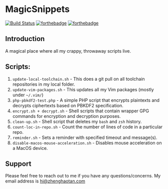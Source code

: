 # MagicSnippets

[![Build Status](https://travis-ci.org/tzhenghao/MagicSnippets.svg?branch=master)](https://travis-ci.org/tzhenghao/MagicSnippets)
[![forthebadge](http://forthebadge.com/images/badges/built-with-love.svg)](http://forthebadge.com)
[![forthebadge](http://forthebadge.com/images/badges/powered-by-electricity.svg)](http://forthebadge.com)

## Introduction
A magical place where all my crappy, throwaway scripts live.

## Scripts:
1. `update-local-toolchain.sh` - This does a git pull on all toolchain repositories in my local folder.
2. `update-vim-packages.sh` - This updates all my Vim packages (mostly under `~/.vim/`)
3. `php-pbkdf2-test.php` - A simple PHP script that encrypts plaintexts and decrypts
ciphertexts based on PBKDF2 specification.
4. `encrypt.sh + decrypt.sh` - Shell scripts that contain wrapper GPG commands for
encryption and decryption purposes.
5. `clean-up.sh` - Shell script that deletes my `bash` and `zsh` history.
6. `count-loc-in-repo.sh` - Count the number of lines of code in a particular repo.
7. `reminder.sh` - Sets a reminder with specified timeout and message(s).
8. `disable-macos-mouse-acceleration.sh` - Disables mouse acceleration on a MacOS device.

## Support
Please feel free to reach out to me if you have any questions/concerns. My email
address is hi@zhenghaotan.com
